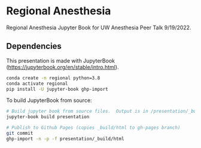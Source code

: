 # Regional Anesthesia

Regional Anesthesia Jupyter Book for UW Anesthesia Peer Talk 9/19/2022.

## Dependencies

This presentation is made with JupyterBook (<https://jupyterbook.org/en/stable/intro.html>).

```sh
conda create -n regional python=3.8
conda activate regional
pip install -U jupyter-book ghp-import
```

To build JupyterBook from source:

```sh
# Build jupyter book from source files.  Output is in /presentation/_build
jupyter-book build presentation

# Publish to Github Pages (copies _build/html to gh-pages branch)
git commit
ghp-import -n -p -f presentation/_build/html
```
